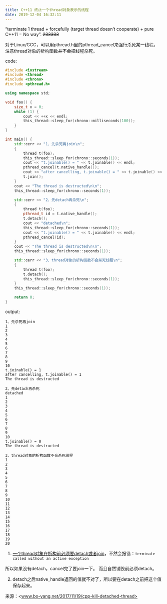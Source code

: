 ```yaml
---
title: C++11 终止一个thread对象表示的线程
date: 2019-12-04 16:32:11
---
```


“terminate 1 thread + forcefully (target thread doesn’t cooperate) + pure C++11 = No way”.
~~233333~~

对于Linux/GCC，可以用pthread.h里的pthread_cancel来强行杀死某一线程。
注意thread对象的析构函数并不会把线程杀死。

code:

```cpp
#include <iostream>
#include <thread>
#include <chrono>
#include <pthread.h>

using namespace std;

void foo() {
	size_t x = 0;
	while (1) {
		cout << ++x << endl;
		this_thread::sleep_for(chrono::milliseconds(100));
	}
}

int main() {
	std::cerr << "1、先杀死再join\n";
	{
		thread t(foo);
		this_thread::sleep_for(chrono::seconds(1));
		cout << "t.joinable() = " << t.joinable() << endl;
		pthread_cancel(t.native_handle());
		cout << "after cancelling, t.joinable() = " << t.joinable() << endl;
		t.join();
	}
	cout << "The thread is destructed\n\n";
	this_thread::sleep_for(chrono::seconds(1));

	std::cerr << "2、先detach再杀死\n";
	{
		thread t(foo);
		pthread_t id = t.native_handle();
		t.detach();
		cout << "detached\n";
		this_thread::sleep_for(chrono::seconds(1));
		cout << "t.joinable() = " << t.joinable() << endl;
		pthread_cancel(id);
	}
	cout << "The thread is destructed\n\n";
	this_thread::sleep_for(chrono::seconds(1));

	std::cerr << "3、thread对象的析构函数不会杀死线程\n";
	{
		thread t(foo);
		t.detach();
		this_thread::sleep_for(chrono::seconds(1));
	}
	this_thread::sleep_for(chrono::seconds(1));

	return 0;
}
```

output:
```
1、先杀死再join
1
2
3
4
5
6
7
8
9
10
t.joinable() = 1
after cancelling, t.joinable() = 1
The thread is destructed

2、先detach再杀死
detached
1
2
3
4
5
6
7
8
9
10
t.joinable() = 0
The thread is destructed

3、thread对象的析构函数不会杀死线程
1
2
3
4
5
6
7
8
9
10
11
12
13
14
15
16
17
18
19
20
```

1. [一个thread对象在析构前必须要detach或者join](https://www.cnblogs.com/ranson7zop/p/8028799.html)，不然会报错：`terminate called without an active exception`

所以如果没有detach，cancel完了要join一下。
而且自然销毁前必须detach。

2. detach之后native_handle返回的值就不对了，所以要在detach之前把这个值保存起来。

来源：<www.bo-yang.net/2017/11/19/cpp-kill-detached-thread>
